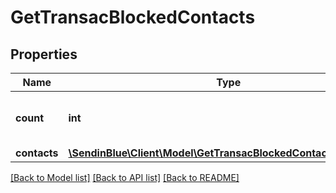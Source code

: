 # GetTransacBlockedContacts

## Properties
Name | Type | Description | Notes
------------ | ------------- | ------------- | -------------
**count** | **int** | Count of blocked or unsubscribed contact | [optional] 
**contacts** | [**\SendinBlue\Client\Model\GetTransacBlockedContactsContacts[]**](GetTransacBlockedContactsContacts.md) |  | [optional] 

[[Back to Model list]](../../README.md#documentation-for-models) [[Back to API list]](../../README.md#documentation-for-api-endpoints) [[Back to README]](../../README.md)


